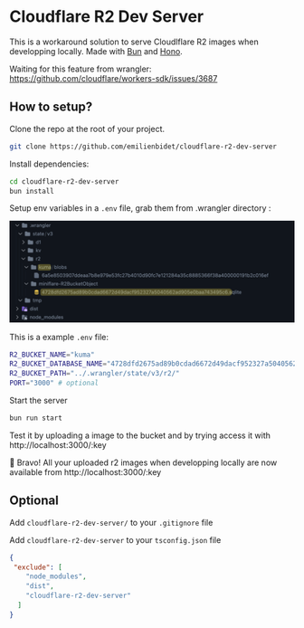 # Cloudflare R2 Dev Server

This is a workaround solution to serve Cloudlflare R2 images when developping locally. Made with [Bun](https://bun.sh/) and [Hono](https://hono.dev/).

Waiting for this feature from wrangler:
https://github.com/cloudflare/workers-sdk/issues/3687

## How to setup?

Clone the repo at the root of your project.

```sh
git clone https://github.com/emilienbidet/cloudflare-r2-dev-server
```

Install dependencies:

```sh
cd cloudflare-r2-dev-server
bun install
```

Setup env variables in a `.env` file, grab them from .wrangler directory :

![](./docs/example.png)

This is a example `.env` file:

```sh
R2_BUCKET_NAME="kuma"
R2_BUCKET_DATABASE_NAME="4728dfd2675ad89b0cdad6672d49dacf952327a5040562ad905e0baa743495c6"
R2_BUCKET_PATH="../.wrangler/state/v3/r2/"
PORT="3000" # optional
```

Start the server

```sh
bun run start
```

Test it by uploading a image to the bucket and by trying access it with http://localhost:3000/:key

🎉 Bravo! All your uploaded r2 images when developping locally are now available from http://localhost:3000/:key

## Optional

Add `cloudflare-r2-dev-server/` to your `.gitignore` file

Add `cloudflare-r2-dev-server` to your `tsconfig.json` file
```json
{
 "exclude": [
    "node_modules",
    "dist",
    "cloudflare-r2-dev-server"
  ]
}
```
